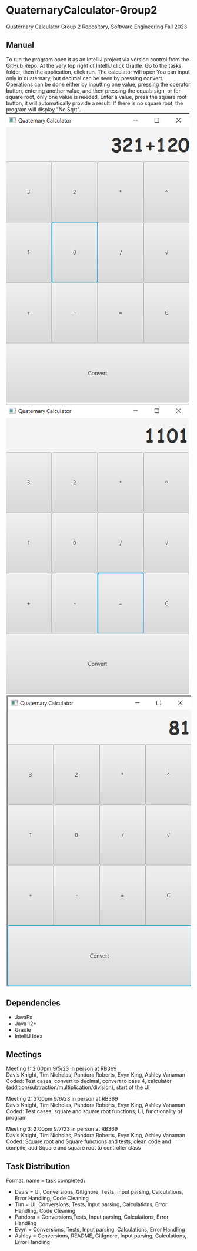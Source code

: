 # QuaternaryCalculator-Group2
Quaternary Calculator Group 2 Repository, Software Engineering Fall 2023

## Manual
To run the program open it as an IntelliJ project via version control from the GitHub Repo. At the very top right of IntelliJ click Gradle. Go to the tasks folder, then the application, click run. The calculator will open.You can input only in quaternary, but decimal can be seen by pressing convert. Operations can be done either by inputting one value, pressing the operator button, entering another value, and then pressing the equals sign, or for square root, only one value is needed. Enter a value, press the square root button, it will automatically provide a result. If there is no square root, the program will display "No Sqrt".
![alt text](screenshots/Doing_math_on_Calculator.png?raw=true)
![alt text](screenshots/Answer_to_math.png?raw=true)
![alt text](screenshots/Quaternary_converted_to_Decimal.png?raw=true)

## Dependencies

- JavaFx
- Java 12+
- Gradle
- IntelliJ Idea

## Meetings
Meeting 1: 2:00pm 9/5/23 in person at RB369\
Davis Knight, Tim Nicholas, Pandora Roberts, Evyn King, Ashley Vanaman\
Coded: Test cases, convert to decimal, convert to base 4, calculator (addition/subtraction/multiplication/division), start of the UI

Meeting 2: 3:00pm 9/6/23 in person at RB369\
Davis Knight, Tim Nicholas, Pandora Roberts, Evyn King, Ashley Vanaman\
Coded: Test cases, square and square root functions, UI, functionality of program

Meeting 3: 2:00pm 9/7/23 in person at RB369\
Davis Knight, Tim Nicholas, Pandora Roberts, Evyn King, Ashley Vanaman\
Coded: Square root and Square functions and tests, clean code and compile, add Square and square root to controller class

## Task Distribution
Format: name = task completed\
- Davis = UI, Conversions, GitIgnore, Tests, Input parsing,  Calculations, Error Handling, Code Cleaning
- Tim = UI, Conversions, Tests, Input parsing,  Calculations, Error Handling, Code Cleaning
- Pandora = Conversions,Tests, Input parsing,  Calculations, Error Handling
- Evyn = Conversions,  Tests, Input parsing,  Calculations, Error Handling
- Ashley = Conversions, README, GitIgnore, Input parsing, Calculations, Error Handling